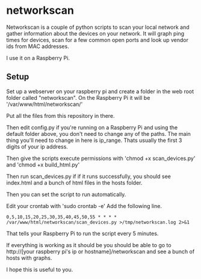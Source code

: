 # networkscan
Networkscan is a couple of python scripts to scan your local network and gather information about the devices on your network.
It will graph ping times for devices, scan for a few common open ports and look up vendor ids from MAC addresses.

I use it on a Raspberry Pi.

## Setup
Set up a webserver on your raspberry pi and create a folder in the web root folder called "networkscan". On the Raspberry Pi it will be '/var/www/html/networkscan/'

Put all the files from this repository in there.

Then edit config.py
if you're running on a Raspberry Pi and using the default folder above, you don't need to change any of the paths.
The main thing you'll need to change in here is ip_range. Thats usually the first 3 digits of your ip address.

Then give the scripts execute permissions with 'chmod +x scan_devices.py' and 'chmod +x build_html.py'

Then run scan_devices.py if if it runs successfully, you should see index.html and a bunch of html files in the hosts folder.

Then you can set the script to run automatically.

Edit your crontab with 'sudo crontab -e'
Add the following line.

	0,5,10,15,20,25,30,35,40,45,50,55 * * * * /var/www/html/networkscan/scan_devices.py >/tmp/networkscan.log 2>&1

That tells your Raspberry Pi to run the script every 5 minutes.

If everything is working as it should be you should be able to go to http://[your raspberry pi's ip or hostname]/networkscan and see a bunch of hosts with graphs.

I hope this is useful to you.
